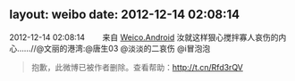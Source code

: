 layout: weibo
date: 2012-12-14 02:08:14
---
2012-12-14 02:08:14  &nbsp;&nbsp;&nbsp;&nbsp;&nbsp;&nbsp; 来自 <a href="http://app.weibo.com/t/feed/l4RWD" rel="nofollow">Weico.Android</a>
汝就这样狠心搅拌寡人哀伤的内心……//@文丽的港湾:@唐生03 @淡淡的二哀伤 @i冒泡泡
>  抱歉，此微博已被作者删除。查看帮助：http://t.cn/Rfd3rQV
